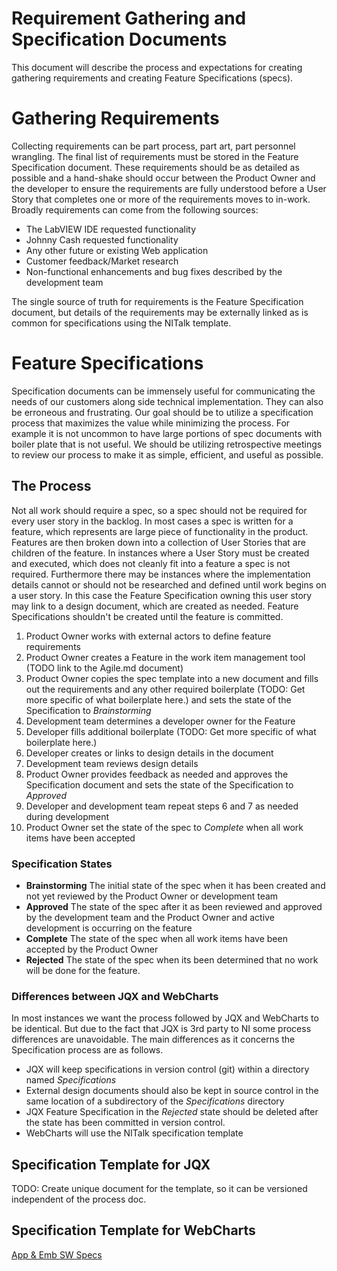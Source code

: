 # Requirement Gathering and Specification Documents
This document will describe the process and expectations for creating gathering requirements and creating Feature Specifications (specs). 

# Gathering Requirements
Collecting requirements can be part process, part art, part personnel wrangling. The final list of requirements must be stored in the Feature Specification document. These requirements should be as detailed as possible and a hand-shake should occur between the Product Owner and the developer to ensure the requirements are fully understood before a User Story that completes one or more of the requirements moves to in-work. Broadly requirements can come from the following sources:
- The LabVIEW IDE requested functionality
- Johnny Cash requested functionality 
- Any other future or existing Web application
- Customer feedback/Market research
- Non-functional enhancements and bug fixes described by the development team

The single source of truth for requirements is the Feature Specification document, but details of the requirements may be externally linked as is common for specifications using the NITalk template. 

# Feature Specifications
Specification documents can be immensely useful for communicating the needs of our customers along side technical implementation. They can also be erroneous and frustrating. Our goal should be to utilize a specification process that maximizes the value while minimizing the process. For example it is not uncommon to have large portions of spec documents with boiler plate that is not useful. We should be utilizing retrospective meetings to review our process to make it as simple, efficient, and useful as possible. 

## The Process
Not all work should require a spec, so a spec should not be required for every user story in the backlog. In most cases a spec is written for a feature, which represents are large piece of functionality in the product. Features are then broken down into a collection of User Stories that are children of the feature. In instances where a User Story must be created and executed, which does not cleanly fit into a feature a spec is not required. Furthermore there may be instances where the implementation details cannot or should not be researched and defined until work begins on a user story. In this case the Feature Specification owning this user story may link to a design document, which are created as needed. Feature Specifications shouldn't be created until the feature is committed. 

1. Product Owner works with external actors to define feature requirements
2. Product Owner creates a Feature in the work item management tool (TODO link to the Agile.md document)
3. Product Owner copies the spec template into a new document and fills out the requirements and any other required boilerplate (TODO: Get more specific of what boilerplate here.) and sets the state of the Specification to *Brainstorming* 
4. Development team determines a developer owner for the Feature
5. Developer fills additional boilerplate (TODO: Get more specific of what boilerplate here.)
6. Developer creates or links to design details in the document
7. Development team reviews design details
8. Product Owner provides feedback as needed and approves the Specification document and sets the state of the Specification to *Approved*
9. Developer and development team repeat steps 6 and 7 as needed during development
10. Product Owner set the state of the spec to *Complete* when all work items have been accepted

### Specification States
- **Brainstorming** The initial state of the spec when it has been created and not yet reviewed by the Product Owner or development team
- **Approved** The state of the spec after it as been reviewed and approved by the development team and the Product Owner and active development is occurring on the feature
- **Complete** The state of the spec when all work items have been accepted by the Product Owner
- **Rejected** The state of the spec when its been determined that no work will be done for the feature.

### Differences between JQX and WebCharts
In most instances we want the process followed by JQX and WebCharts to be identical. But due to the fact that JQX is 3rd party to NI some process differences are unavoidable. The main differences as it concerns the Specification process are as follows. 
- JQX will keep specifications in version control (git) within a directory named *Specifications*
 - External design documents should also be kept in source control in the same location of a subdirectory of the *Specifications* directory 
- JQX Feature Specification in the *Rejected* state should be deleted after the state has been committed in version control. 
- WebCharts will use the NITalk specification template

## Specification Template for JQX
TODO: Create unique document for the template, so it can be versioned independent of the process doc. 

## Specification Template for WebCharts
[App & Emb SW Specs](https://nitalk.jiveon.com/groups/application-embedded-sw-specifications)